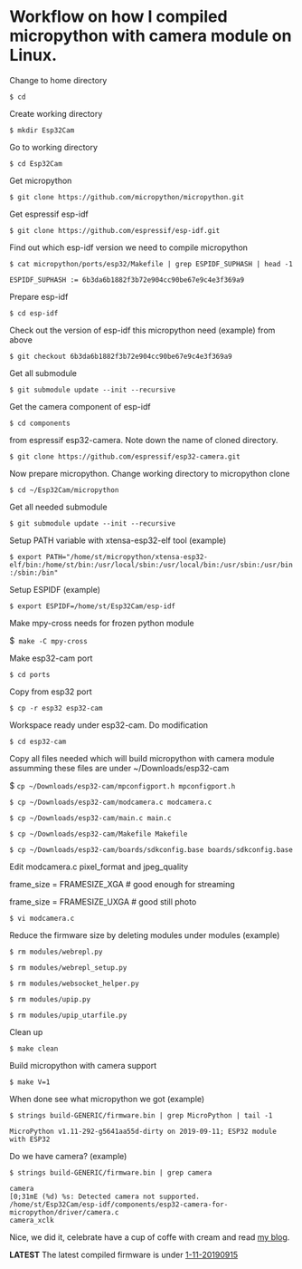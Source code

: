 # Workflow on how I compiled micropython with camera module on Linux.

Change to home directory

`$ cd`

Create working directory

`$ mkdir Esp32Cam`

Go to working directory

`$ cd Esp32Cam`

Get micropython

`$ git clone https://github.com/micropython/micropython.git`

Get espressif esp-idf

`$ git clone https://github.com/espressif/esp-idf.git`

Find out which esp-idf version we need to compile micropython

`$ cat micropython/ports/esp32/Makefile | grep ESPIDF_SUPHASH | head -1`

`ESPIDF_SUPHASH := 6b3da6b1882f3b72e904cc90be67e9c4e3f369a9`

Prepare esp-idf

`$ cd esp-idf`

Check out the version of esp-idf this micropython need (example) from above

`$ git checkout 6b3da6b1882f3b72e904cc90be67e9c4e3f369a9`

Get all submodule

`$ git submodule update --init --recursive`

Get the camera component of esp-idf

`$ cd components`

from espressif esp32-camera. Note down the name of cloned directory.

`$ git clone https://github.com/espressif/esp32-camera.git`

Now prepare micropython. Change working directory to micropython clone

`$ cd ~/Esp32Cam/micropython`

Get all needed submodule

`$ git submodule update --init --recursive`

Setup PATH variable with xtensa-esp32-elf tool (example)

`$ export PATH="/home/st/micropython/xtensa-esp32-elf/bin:/home/st/bin:/usr/local/sbin:/usr/local/bin:/usr/sbin:/usr/bin:/sbin:/bin"`

Setup ESPIDF (example)

`$ export ESPIDF=/home/st/Esp32Cam/esp-idf`

Make mpy-cross needs for frozen python module

$` make -C mpy-cross`

Make esp32-cam port

`$ cd ports`

Copy from esp32 port

`$ cp -r esp32 esp32-cam`

Workspace ready under esp32-cam. Do modification

`$ cd esp32-cam`

Copy all files needed which will build micropython with camera module assumming these files are under ~/Downloads/esp32-cam

$ `cp ~/Downloads/esp32-cam/mpconfigport.h mpconfigport.h`

`$ cp ~/Downloads/esp32-cam/modcamera.c modcamera.c`

`$ cp ~/Downloads/esp32-cam/main.c main.c`

`$ cp ~/Downloads/esp32-cam/Makefile Makefile`

`$ cp ~/Downloads/esp32-cam/boards/sdkconfig.base boards/sdkconfig.base`

Edit modcamera.c pixel_format and jpeg_quality

frame_size = FRAMESIZE_XGA # good enough for streaming

frame_size = FRAMESIZE_UXGA # good still photo

`$ vi modcamera.c`

Reduce the firmware size by deleting modules under modules (example)

`$ rm modules/webrepl.py`

`$ rm modules/webrepl_setup.py`

`$ rm modules/websocket_helper.py`

`$ rm modules/upip.py`

`$ rm modules/upip_utarfile.py`

Clean up

`$ make clean`

Build micropython with camera support

`$ make V=1`

When done see what micropython we got (example)

`$ strings build-GENERIC/firmware.bin | grep MicroPython | tail -1`

```
MicroPython v1.11-292-g5641aa55d-dirty on 2019-09-11; ESP32 module with ESP32
```

Do we have camera? (example)

`$ strings build-GENERIC/firmware.bin | grep camera`

```
camera
[0;31mE (%d) %s: Detected camera not supported.
/home/st/Esp32Cam/esp-idf/components/esp32-camera-for-micropython/driver/camera.c
camera_xclk
```

Nice, we did it, celebrate have a cup of coffe with cream and read [my blog](https://kopimojo.blogspot.com/).

**LATEST** The latest compiled firmware is under [1-11-20190915](https://github.com/shariltumin/esp32-cam-micropython/firmwares/1-11-20190915)

